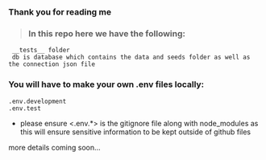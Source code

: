 ### Thank you for reading me

>### In this repo here we have the following:
     __tests__ folder
     db is database which contains the data and seeds folder as well as the connection json file

### You will have to make your own .env files locally:
    .env.development
    .env.test

* please ensure <.env.*> is the gitignore file along with node_modules as this will ensure sensitive information to be kept outside of github files


more details coming soon...